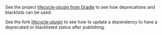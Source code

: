 See the project [lifecycle-plugin from Gradle](https://github.com/gradle/dependency-management-samples/tree/master/samples/lifecycle-plugin/) to see how deprecations and blacklists can be used. 

See the fork [lifecycle-plugin](https://github.com/OdysseusLives/dependency-management-samples/tree/master/samples/lifecycle-plugin/) to see how to update a dependency to have a deprecated or blacklisted status after publishing.
